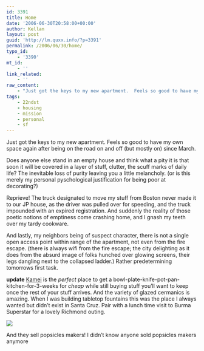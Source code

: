 ```yaml
---
id: 3391
title: Home
date: '2006-06-30T20:58:00+00:00'
author: Kellan
layout: post
guid: 'http://lm.quxx.info/?p=3391'
permalink: /2006/06/30/home/
typo_id:
    - '3390'
mt_id:
    - ''
link_related:
    - ''
raw_content:
    - "Just got the keys to my new apartment.  Feels so good to have my own space again after being on the road on and off (but mostly on) since March.  \r\n\r\nDoes anyone else stand in an empty house and think what a pity it is that soon it will be covered in a layer of stuff, clutter, the scuff marks of daily life?  The inevitable loss of purity leaving you a little melancholy. (or is this merely my personal pyschological justification for being poor at decorating?)\r\n\r\nReprieve! The truck designated to move my stuff from Boston never made it to our JP house, as the driver was pulled over for speeding, and the truck impounded with an expired registration.  And suddenly the reality of those poetic notions of emptiness come crashing home, and I gnash my teeth over my tardy cookware.\r\n\r\nAnd lastly, my neighbors being of suspect character, there is not a single open access point within range of the apartment, not even from the fire escape. (there is always wifi from the fire escape; the city delighting as it does from the absurd image of folks hunched over glowing screens, their legs dangling next to the collapsed ladder.)  Rather predetermining tomorrows first task.\r\n\r\n**update**  [Kamei](http://www.yelp.com/biz/Wdlcoex6glY5IAMCt_tyGA) is the *perfect* place to get a bowl-plate-knife-pot-pan-kitchen-for-3-weeks for *cheap* while still buying stuff you\\'ll want to keep once the rest of your stuff arrives.  And the variety of glazed cermanics is amazing.  When I was building tabletop fountains this was the place I always wanted but didn\\'t exist in Santa Cruz.  Pair with a lunch time visit to  Burma Superstar for a lovely Richmond outing.  \r\n\r\n<a href=\\\"http://flickr.com/photos/kellan/180002810/\\\"><img src=\\\"http://static.flickr.com/78/180002810_7a13efa68d_m.jpg\\\" border=\\\"0\\\"></a>\r\n\r\nAnd they sell popsicles makers!  I didn\\'t know anyone sold popsicles makers anymore"
tags:
    - 22ndst
    - housing
    - mission
    - personal
    - sf
---
```


Just got the keys to my new apartment. Feels so good to have my own space again after being on the road on and off (but mostly on) since March.

Does anyone else stand in an empty house and think what a pity it is that soon it will be covered in a layer of stuff, clutter, the scuff marks of daily life? The inevitable loss of purity leaving you a little melancholy. (or is this merely my personal pyschological justification for being poor at decorating?)

Reprieve! The truck designated to move my stuff from Boston never made it to our JP house, as the driver was pulled over for speeding, and the truck impounded with an expired registration. And suddenly the reality of those poetic notions of emptiness come crashing home, and I gnash my teeth over my tardy cookware.

And lastly, my neighbors being of suspect character, there is not a single open access point within range of the apartment, not even from the fire escape. (there is always wifi from the fire escape; the city delighting as it does from the absurd image of folks hunched over glowing screens, their legs dangling next to the collapsed ladder.) Rather predetermining tomorrows first task.

**update** [Kamei](http://www.yelp.com/biz/Wdlcoex6glY5IAMCt\_tyGA) is the *perfect* place to get a bowl-plate-knife-pot-pan-kitchen-for-3-weeks for *cheap* while still buying stuff you’ll want to keep once the rest of your stuff arrives. And the variety of glazed cermanics is amazing. When I was building tabletop fountains this was the place I always wanted but didn’t exist in Santa Cruz. Pair with a lunch time visit to Burma Superstar for a lovely Richmond outing.

[![](http://static.flickr.com/78/180002810_7a13efa68d_m.jpg)](http://flickr.com/photos/kellan/180002810/)

And they sell popsicles makers! I didn’t know anyone sold popsicles makers anymore